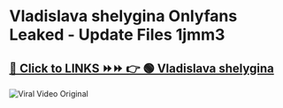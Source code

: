 
 # Vladislava shelygina Onlyfans Leaked - Update Files 1jmm3

## <h2><a href="https://clipsfans.com/Vladislava_shelygina&ref=git">🔗 Click to LINKS ⏩⏩ 👉 🟢 Vladislava shelygina </a></h2>

<a href="https://clipsfans.com/Vladislava_shelygina&ref=git" rel="nofollow" data-target="animated-image.originalLink"><img src="https://i.ibb.co.com/xMMVF88/686577567.gif" alt="Viral Video Original" style="max-width: 100%; display: inline-block;" data-target="animated-image.originalImage"></a>


